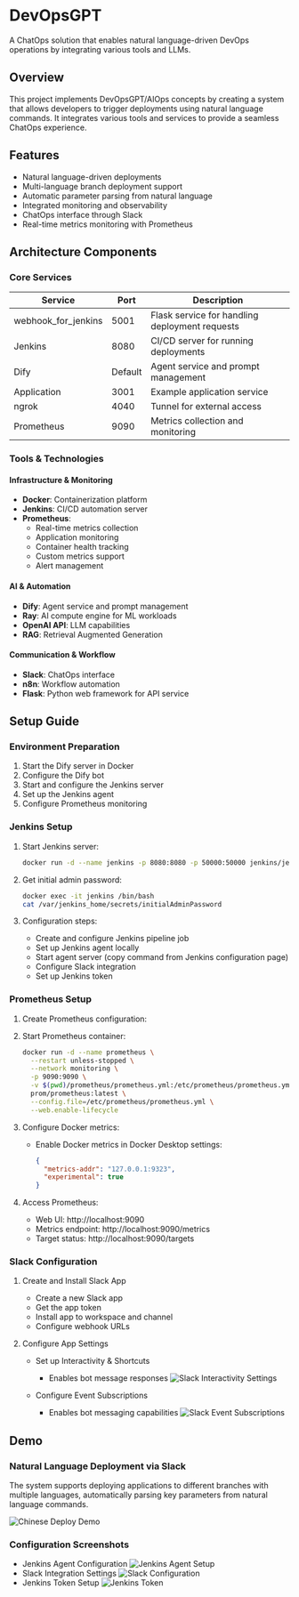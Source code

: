 # DevOpsGPT

A ChatOps solution that enables natural language-driven DevOps operations by integrating various tools and LLMs.

## Overview

This project implements DevOpsGPT/AIOps concepts by creating a system that allows developers to trigger deployments using natural language commands. It integrates various tools and services to provide a seamless ChatOps experience.

## Features

- Natural language-driven deployments
- Multi-language branch deployment support
- Automatic parameter parsing from natural language
- Integrated monitoring and observability
- ChatOps interface through Slack
- Real-time metrics monitoring with Prometheus

## Architecture Components

### Core Services

| Service             | Port    | Description                                    |
| ------------------- | ------- | ---------------------------------------------- |
| webhook_for_jenkins | 5001    | Flask service for handling deployment requests |
| Jenkins             | 8080    | CI/CD server for running deployments           |
| Dify                | Default | Agent service and prompt management            |
| Application         | 3001    | Example application service                    |
| ngrok               | 4040    | Tunnel for external access                     |
| Prometheus          | 9090    | Metrics collection and monitoring              |

### Tools & Technologies

#### Infrastructure & Monitoring

- **Docker**: Containerization platform
- **Jenkins**: CI/CD automation server
- **Prometheus**:
  - Real-time metrics collection
  - Application monitoring
  - Container health tracking
  - Custom metrics support
  - Alert management

#### AI & Automation

- **Dify**: Agent service and prompt management
- **Ray**: AI compute engine for ML workloads
- **OpenAI API**: LLM capabilities
- **RAG**: Retrieval Augmented Generation

#### Communication & Workflow

- **Slack**: ChatOps interface
- **n8n**: Workflow automation
- **Flask**: Python web framework for API service

## Setup Guide

### Environment Preparation

1. Start the Dify server in Docker
2. Configure the Dify bot
3. Start and configure the Jenkins server
4. Set up the Jenkins agent
5. Configure Prometheus monitoring

### Jenkins Setup

1. Start Jenkins server:

   ```bash
   docker run -d --name jenkins -p 8080:8080 -p 50000:50000 jenkins/jenkins:lts
   ```

2. Get initial admin password:

   ```bash
   docker exec -it jenkins /bin/bash
   cat /var/jenkins_home/secrets/initialAdminPassword
   ```

3. Configuration steps:
   - Create and configure Jenkins pipeline job
   - Set up Jenkins agent locally
   - Start agent server (copy command from Jenkins configuration page)
   - Configure Slack integration
   - Set up Jenkins token

### Prometheus Setup

1. Create Prometheus configuration:

2. Start Prometheus container:

   ```bash
   docker run -d --name prometheus \
     --restart unless-stopped \
     --network monitoring \
     -p 9090:9090 \
     -v $(pwd)/prometheus/prometheus.yml:/etc/prometheus/prometheus.yml \
     prom/prometheus:latest \
     --config.file=/etc/prometheus/prometheus.yml \
     --web.enable-lifecycle
   ```

3. Configure Docker metrics:

   - Enable Docker metrics in Docker Desktop settings:
     ```json
     {
       "metrics-addr": "127.0.0.1:9323",
       "experimental": true
     }
     ```

4. Access Prometheus:
   - Web UI: http://localhost:9090
   - Metrics endpoint: http://localhost:9090/metrics
   - Target status: http://localhost:9090/targets

### Slack Configuration

1. Create and Install Slack App

   - Create a new Slack app
   - Get the app token
   - Install app to workspace and channel
   - Configure webhook URLs

2. Configure App Settings

   - Set up Interactivity & Shortcuts

     - Enables bot message responses
       ![Slack Interactivity Settings](./docs/pictures/slack_interactivies_shortcuts.png)

   - Configure Event Subscriptions
     - Enables bot messaging capabilities
       ![Slack Event Subscriptions](./docs/pictures/slack_event_subscriptions.png)

## Demo

### Natural Language Deployment via Slack

The system supports deploying applications to different branches with multiple languages, automatically parsing key parameters from natural language commands.

![Chinese Deploy Demo](./docs/pictures/Chinese_deploy.png)

### Configuration Screenshots

- Jenkins Agent Configuration
  ![Jenkins Agent Setup](./docs/pictures/jenkins_agent.png)
- Slack Integration Settings
  ![Slack Configuration](./docs/pictures/slack_configuration.png)
- Jenkins Token Setup
  ![Jenkins Token](./docs/pictures/jenkins_token.png)

